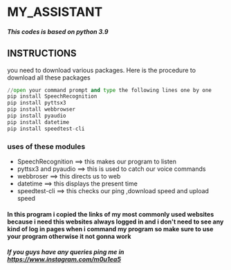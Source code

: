 # MY_ASSISTANT

##### This codes is based on python 3.9

## INSTRUCTIONS
you need to download various packages.
Here is the procedure to download all these packages
```python
//open your command prompt and type the following lines one by one
pip install SpeechRecognition
pip install pyttsx3
pip install webbrowser
pip install pyaudio
pip install datetime
pip install speedtest-cli
```
### uses of these modules
- SpeechRecognition   ==> this makes our program to listen
- pyttsx3 and pyaudio ==> this is used to catch our voice commands
- webbroser           ==> this directs us to web
- datetime            ==> this displays the present time
- speedtest-cli       ==> this checks our ping ,download speed and upload speed

#### In this program i copied the links of my most commonly used websites because i need this websites always logged in and i don't need to see any kind of log in pages when i command my program so make sure to use your program otherwise it not gonna work 

##### If you guys have any queries ping me in https://www.instagram.com/m0u1ea5
